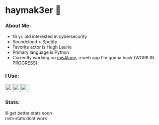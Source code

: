 # haymak3er 🐎

### About Me:
 - 16 yr. old interested in cybersecurity
 - Soundcloud > Spotify
 - Favorite actor is Hugh Laurie
 - Primary language is Python
 - Currently working on [mis4tune](https://github.com/haymak3er/mis4tune), a web app I'm gonna hack (WORK IN PROGRESS)

### I Use:
<img src="https://haymak3er.github.io/res/profile/arch.png" width=25 height=25/><img src="https://haymak3er.github.io/res/profile/ubuntu.png" width=25 height=25/><img src="https://haymak3er.github.io/res/profile/windows.png" width=25 height=25/>

### Stats:
[//]: ![](https://github-readme-stats.vercel.app/api?username=haymak3er&theme=github_dark&show_icons=true&hide=contribs,prs)<br>
ill get better stats soon<br>
nvm stats dont work
